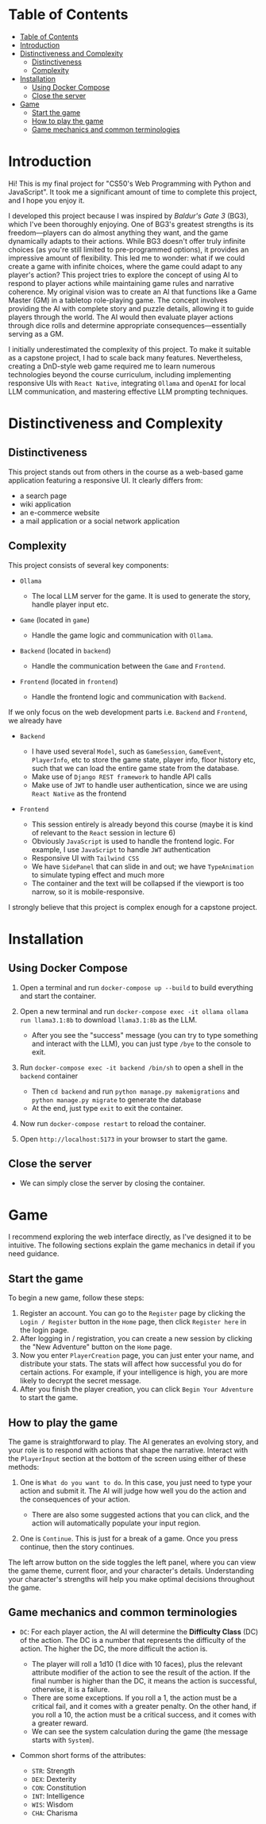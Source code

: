 # Table of Contents

- [Table of Contents](#table-of-contents)
- [Introduction](#introduction)
- [Distinctiveness and Complexity](#distinctiveness-and-complexity)
  - [Distinctiveness](#distinctiveness)
  - [Complexity](#complexity)
- [Installation](#installation)
  - [Using Docker Compose](#using-docker-compose)
  - [Close the server](#close-the-server)
- [Game](#game)
  - [Start the game](#start-the-game)
  - [How to play the game](#how-to-play-the-game)
  - [Game mechanics and common terminologies](#game-mechanics-and-common-terminologies)

# Introduction

Hi! This is my final project for "CS50's Web Programming with Python and JavaScript". It took me a significant amount of time to complete this project, and I hope you enjoy it.

I developed this project because I was inspired by _Baldur's Gate 3_ (BG3), which I've been thoroughly enjoying. One of BG3's greatest strengths is its freedom—players can do almost anything they want, and the game dynamically adapts to their actions. While BG3 doesn't offer truly infinite choices (as you're still limited to pre-programmed options), it provides an impressive amount of flexibility. This led me to wonder: what if we could create a game with infinite choices, where the game could adapt to any player's action? This project tries to explore the concept of using AI to respond to player actions while maintaining game rules and narrative coherence. My original vision was to create an AI that functions like a Game Master (GM) in a tabletop role-playing game. The concept involves providing the AI with complete story and puzzle details, allowing it to guide players through the world. The AI would then evaluate player actions through dice rolls and determine appropriate consequences—essentially serving as a GM.

I initially underestimated the complexity of this project. To make it suitable as a capstone project, I had to scale back many features. Nevertheless, creating a DnD-style web game required me to learn numerous technologies beyond the course curriculum, including implementing responsive UIs with `React Native`, integrating `Ollama` and `OpenAI` for local LLM communication, and mastering effective LLM prompting techniques.

# Distinctiveness and Complexity

## Distinctiveness

This project stands out from others in the course as a web-based game application featuring a responsive UI. It clearly differs from:

- a search page
- wiki application
- an e-commerce website
- a mail application or a social network application

## Complexity

This project consists of several key components:

- `Ollama`

  - The local LLM server for the game. It is used to generate the story, handle player input etc.

- `Game` (located in `game`)

  - Handle the game logic and communication with `Ollama`.

- `Backend` (located in `backend`)

  - Handle the communication between the `Game` and `Frontend`.

- `Frontend` (located in `frontend`)
  - Handle the frontend logic and communication with `Backend`.

If we only focus on the web development parts i.e. `Backend` and `Frontend`, we already have

- `Backend`

  - I have used several `Model`, such as `GameSession`, `GameEvent`, `PlayerInfo`, etc to store the game state, player info, floor history etc, such that we can load the entire game state from the database.
  - Make use of `Django REST framework` to handle API calls
  - Make use of `JWT` to handle user authentication, since we are using `React Native` as the frontend

- `Frontend`
  - This session entirely is already beyond this course (maybe it is kind of relevant to the `React` session in lecture 6)
  - Obviously `JavaScript` is used to handle the frontend logic. For example, I use `JavaScript` to handle `JWT` authentication
  - Responsive UI with `Tailwind CSS`
  - We have `SidePanel` that can slide in and out; we have `TypeAnimation` to simulate typing effect and much more
  - The container and the text will be collapsed if the viewport is too narrow, so it is mobile-responsive.

I strongly believe that this project is complex enough for a capstone project.

# Installation

## Using Docker Compose

1. Open a terminal and run `docker-compose up --build` to build everything and start the container.

2. Open a new terminal and run `docker-compose exec -it ollama ollama run llama3.1:8b` to download `llama3.1:8b` as the LLM.

   - After you see the "success" message (you can try to type something and interact with the LLM), you can just type `/bye` to the console to exit.

3. Run `docker-compose exec -it backend /bin/sh` to open a shell in the `backend` container

   - Then `cd backend` and run `python manage.py makemigrations` and `python manage.py migrate` to generate the database
   - At the end, just type `exit` to exit the container.

4. Now run `docker-compose restart` to reload the container.

5. Open `http://localhost:5173` in your browser to start the game.

## Close the server

- We can simply close the server by closing the container.

# Game

I recommend exploring the web interface directly, as I've designed it to be intuitive. The following sections explain the game mechanics in detail if you need guidance.

## Start the game

To begin a new game, follow these steps:

1. Register an account. You can go to the `Register` page by clicking the `Login / Register` button in the `Home` page, then click `Register here` in the login page.
2. After logging in / registration, you can create a new session by clicking the "New Adventure" button on the `Home` page.
3. Now you enter `PlayerCreation` page, you can just enter your name, and distribute your stats. The stats will affect how successful you do for certain actions. For example, if your intelligence is high, you are more likely to decrypt the secret message.
4. After you finish the player creation, you can click `Begin Your Adventure` to start the game.

## How to play the game

The game is straightforward to play. The AI generates an evolving story, and your role is to respond with actions that shape the narrative. Interact with the `PlayerInput` section at the bottom of the screen using either of these methods:

1. One is `What do you want to do`. In this case, you just need to type your action and submit it. The AI will judge how well you do the action and the consequences of your action.

   - There are also some suggested actions that you can click, and the action will automatically populate your input region.

2. One is `Continue`. This is just for a break of a game. Once you press continue, then the story continues.

The left arrow button on the side toggles the left panel, where you can view the game theme, current floor, and your character's details. Understanding your character's strengths will help you make optimal decisions throughout the game.

## Game mechanics and common terminologies

- `DC`: For each player action, the AI will determine the **Difficulty Class** (DC) of the action. The DC is a number that represents the difficulty of the action. The higher the DC, the more difficult the action is.

  - The player will roll a 1d10 (1 dice with 10 faces), plus the relevant attribute modifier of the action to see the result of the action. If the final number is higher than the DC, it means the action is successful, otherwise, it is a failure.
  - There are some exceptions. If you roll a 1, the action must be a critical fail, and it comes with a greater penalty. On the other hand, if you roll a 10, the action must be a critical success, and it comes with a greater reward.
  - We can see the system calculation during the game (the message starts with `System`).

- Common short forms of the attributes:
  - `STR`: Strength
  - `DEX`: Dexterity
  - `CON`: Constitution
  - `INT`: Intelligence
  - `WIS`: Wisdom
  - `CHA`: Charisma
